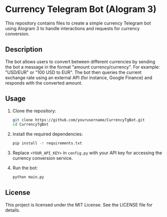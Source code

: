 # Currency Telegram Bot (AIogram 3)

This repository contains files to create a simple currency Telegram bot using AIogram 3 to handle interactions and requests for currency conversion.

## Description

The bot allows users to convert between different currencies by sending the bot a message in the format "amount currency/currency". For example: "USD/EUR" or "100 USD to EUR". The bot then queries the current exchange rate using an external API (for instance, Google Finance) and responds with the converted amount.

## Usage

1. Clone the repository:

    ```bash
    git clone https://github.com/yourusername/CurrencyTgBot.git
    cd CurrencyTgBot
    ```

2. Install the required dependencies:

    ```bash
    pip install -r requirements.txt
    ```

3. Replace `<YOUR_API_KEY>` in `config.py` with your API key for accessing the currency conversion service.

4. Run the bot:

    ```bash
    python main.py
    ```

## License

This project is licensed under the MIT License. See the LICENSE file for details.
